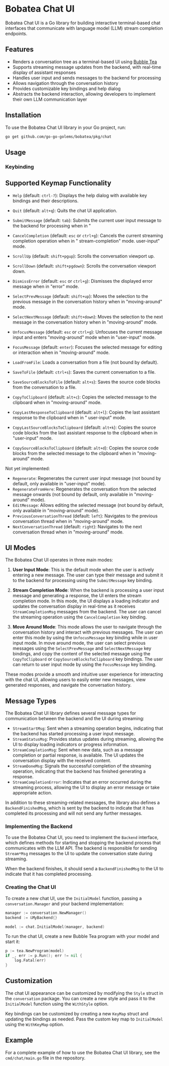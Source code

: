 # Bobatea Chat UI

Bobatea Chat UI is a Go library for building interactive terminal-based chat interfaces that communicate with language model (LLM) stream completion endpoints.

## Features

- Renders a conversation tree as a terminal-based UI using [Bubble Tea](https://github.com/charmbracelet/bubbletea)
- Supports streaming message updates from the backend, with real-time display of assistant responses
- Handles user input and sends messages to the backend for processing
- Allows navigation through the conversation history
- Provides customizable key bindings and help dialog
- Abstracts the backend interaction, allowing developers to implement their own LLM communication layer

## Installation

To use the Bobatea Chat UI library in your Go project, run:

```bash
go get github.com/go-go-golems/bobatea/pkg/chat
```

## Usage

### Keybinding

## Supported Keymap Functionality

- `Help` (default: `ctrl-?`): Displays the help dialog with available key bindings and their descriptions.
- `Quit` (default: `alt+q`): Quits the chat UI application.

- `SubmitMessage` (default: `tab`): Submits the current user input message to the backend for processing when in "
- `CancelCompletion` (default: `esc` or `ctrl+g`): Cancels the current streaming completion operation when in "
  stream-completion" mode.
  user-input" mode.

- `ScrollUp` (default: `shift+pgup`): Scrolls the conversation viewport up.
- `ScrollDown` (default: `shift+pgdown`): Scrolls the conversation viewport down.
- `DismissError` (default: `esc` or `ctrl+g`): Dismisses the displayed error message when in "error" mode.

- `SelectPrevMessage` (default: `shift+up`): Moves the selection to the previous message in the conversation history
  when in "moving-around" mode.
- `SelectNextMessage` (default: `shift+down`): Moves the selection to the next message in the conversation history when
  in "moving-around" mode.
- `UnfocusMessage` (default: `esc` or `ctrl+g`): Unfocuses the current message input and enters "moving-around" mode
  when in "user-input" mode.
- `FocusMessage` (default: `enter`): Focuses the selected message for editing or interaction when in "moving-around"
  mode.

- `LoadFromFile`: Loads a conversation from a file (not bound by default).
- `SaveToFile` (default: `ctrl+s`): Saves the current conversation to a file.
- `SaveSourceBlocksToFile` (default: `alt+s`): Saves the source code blocks from the conversation to a file.

- `CopyToClipboard` (default: `alt+c`): Copies the selected message to the clipboard when in "moving-around" mode.
- `CopyLastResponseToClipboard` (default: `alt+l`): Copies the last assistant response to the clipboard when in "
  user-input" mode.
- `CopyLastSourceBlocksToClipboard` (default: `alt+k`): Copies the source code blocks from the last assistant response
  to the clipboard when in "user-input" mode.
- `CopySourceBlocksToClipboard` (default: `alt+d`): Copies the source code blocks from the selected message to the
  clipboard when in "moving-around" mode.

Not yet implemented:

- `Regenerate`: Regenerates the current user input message (not bound by default, only available in "user-input" mode).
- `RegenerateFromHere`: Regenerates the conversation from the selected message onwards (not bound by default, only
  available in "moving-around" mode).
- `EditMessage`: Allows editing the selected message (not bound by default, only available in "moving-around" mode).
- `PreviousConversationThread` (default: `left`): Navigates to the previous conversation thread when in "moving-around"
  mode.
- `NextConversationThread` (default: `right`): Navigates to the next conversation thread when in "moving-around" mode.

## UI Modes

The Bobatea Chat UI operates in three main modes:

1. **User Input Mode**: This is the default mode when the user is actively entering a new message. The user can type
   their message and submit it to the backend for processing using the `SubmitMessage` key binding.

2. **Stream Completion Mode**: When the backend is processing a user input message and generating a response, the UI
   enters the stream completion mode. In this mode, the UI displays a loading indicator and updates the conversation
   display in real-time as it receives `StreamCompletionMsg` messages from the backend. The user can cancel the
   streaming operation using the `CancelCompletion` key binding.

3. **Move Around Mode**: This mode allows the user to navigate through the conversation history and interact with
   previous messages. The user can enter this mode by using the `UnfocusMessage` key binding while in user input mode.
   In move around mode, the user can select previous messages using the `SelectPrevMessage` and `SelectNextMessage` key
   bindings, and copy the content of the selected message using the `CopyToClipboard` or `CopySourceBlocksToClipboard`
   key bindings. The user can return to user input mode by using the `FocusMessage` key binding.

These modes provide a smooth and intuitive user experience for interacting with the chat UI, allowing users to easily
enter new messages, view generated responses, and navigate the conversation history.

## Message Types

The Bobatea Chat UI library defines several message types for communication between the backend and the UI during streaming:

- `StreamStartMsg`: Sent when a streaming operation begins, indicating that the backend has started processing a user
  input message.
- `StreamStatusMsg`: Provides status updates during streaming, allowing the UI to display loading indicators or progress
  information.
- `StreamCompletionMsg`: Sent when new data, such as a message completion or partial response, is available. The UI
  updates the conversation display with the received content.
- `StreamDoneMsg`: Signals the successful completion of the streaming operation, indicating that the backend has
  finished generating a response.
- `StreamCompletionError`: Indicates that an error occurred during the streaming process, allowing the UI to display an
  error message or take appropriate action.

In addition to these streaming-related messages, the library also defines a `BackendFinishedMsg`, which is sent by the
backend to indicate that it has completed its processing and will not send any further messages.

### Implementing the Backend

To use the Bobatea Chat UI, you need to implement the `Backend` interface, which defines methods for starting and
stopping the backend process that communicates with the LLM API. The backend is responsible for sending `Stream*Msg`
messages to the UI to update the conversation state during streaming.

When the backend finishes, it should send a `BackendFinishedMsg` to the UI to indicate that it has completed processing.

### Creating the Chat UI

To create a new chat UI, use the `InitialModel` function, passing a `conversation.Manager` and your backend implementation:

```go
manager := conversation.NewManager()
backend := &MyBackend{}

model := chat.InitialModel(manager, backend)
```

To run the chat UI, create a new Bubble Tea program with your model and start it:

```go
p := tea.NewProgram(model)
if _, err := p.Run(); err != nil {
    log.Fatal(err)
}
```

## Customization

The chat UI appearance can be customized by modifying the `Style` struct in the `conversation` package. You can create a
new style and pass it to the `InitialModel` function using the `WithStyle` option.

Key bindings can be customized by creating a new `KeyMap` struct and updating the bindings as needed. Pass the custom
key map to `InitialModel` using the `WithKeyMap` option.

## Example

For a complete example of how to use the Bobatea Chat UI library, see the `cmd/chat/main.go` file in the repository.

